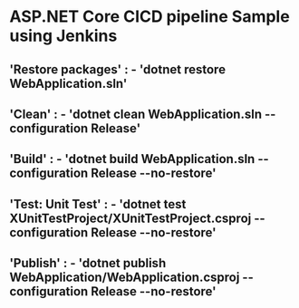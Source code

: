 # ASP.NET Core CICD pipeline Sample using Jenkins

## 'Restore packages' : - 'dotnet restore WebApplication.sln'
## 'Clean' : - 'dotnet clean WebApplication.sln --configuration Release'
## 'Build' : - 'dotnet build WebApplication.sln --configuration Release --no-restore'
## 'Test: Unit Test' : - 'dotnet test XUnitTestProject/XUnitTestProject.csproj --configuration Release --no-restore'
## 'Publish' : - 'dotnet publish WebApplication/WebApplication.csproj --configuration Release --no-restore'